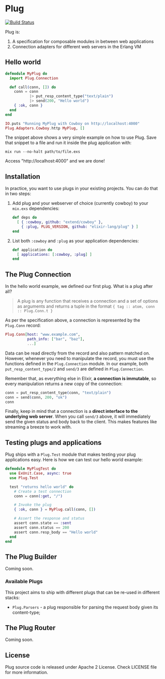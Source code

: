 # Plug

[![Build Status](https://travis-ci.org/elixir-lang/plug.png?branch=master)](https://travis-ci.org/elixir-lang/plug)

Plug is:

1. A specification for composable modules in between web applications
2. Connection adapters for different web servers in the Erlang VM

## Hello world

```elixir
defmodule MyPlug do
  import Plug.Connection

  def call(conn, []) do
    conn = conn
           |> put_resp_content_type("text/plain")
           |> send(200, "Hello world")
    { :ok, conn }
  end
end

IO.puts "Running MyPlug with Cowboy on http://localhost:4000"
Plug.Adapters.Cowboy.http MyPlug, []
```

The snippet above shows a very simple example on how to use Plug. Save that snippet to a file and run it inside the plug application with:

    mix run --no-halt path/to/file.exs

Access "http://localhost:4000" and we are done!

## Installation

In practice, you want to use plugs in your existing projects. You can do that in two steps:

1. Add plug and your webserver of choice (currently cowboy) to your `mix.exs` dependencies:

    ```elixir
    def deps do
      [ { :cowboy, github: "extend/cowboy" },
        { :plug, PLUG_VERSION, github: "elixir-lang/plug" } ]
    end
    ```

2. List both `:cowboy` and `:plug` as your application dependencies:

    ```elixir
    def application do
      [ applications: [:cowboy, :plug] ]
    end
    ```

## The Plug Connection

In the hello world example, we defined our first plug. What is a plug after all?

> A plug is any function that receives a connection and a set of options as arguments and returns a tuple in the format `{ tag :: atom, conn :: Plug.Conn.t }`

As per the specification above, a connection is represented by the `Plug.Conn` record:

```elixir
Plug.Conn[host: "www.example.com",
          path_info: ["bar", "baz"],
          ...]
```

Data can be read directly from the record and also pattern matched on. However, whenever you need to manipulate the record, you must use the functions defined in the `Plug.Connection` module. In our example, both `put_resp_content_type/2` and `send/3` are defined in `Plug.Connection`.

Remember that, as everything else in Elixir, **a connection is immutable**, so every manipulation returns a new copy of the connection:

```elixir
conn = put_resp_content_type(conn, "text/plain")
conn = send(conn, 200, "ok")
conn
```

Finally, keep in mind that a connection is a **direct interface to the underlying web server**. When you call `send/3` above, it will immediately send the given status and body back to the client. This makes features like streaming a breeze to work with.

## Testing plugs and applications

Plug ships with a `Plug.Test` module that makes testing your plug applications easy. Here is how we can test our hello world example:

```elixir
defmodule MyPlugTest do
  use ExUnit.Case, async: true
  use Plug.Test

  test "returns hello world" do
    # Create a test connection
    conn = conn(:get, "/")

    # Invoke the plug
    { :ok, conn } = MyPlug.call(conn, [])

    # Assert the response and status
    assert conn.state == :sent
    assert conn.status == 200
    assert conn.resp_body == "Hello world"
  end
end
```

## The Plug Builder

Coming soon.

### Available Plugs

This project aims to ship with different plugs that can be re-used in different stacks:

* `Plug.Parsers` - a plug responsible for parsing the request body given its content-type;

## The Plug Router

Coming soon.

## License

Plug source code is released under Apache 2 License.
Check LICENSE file for more information.
